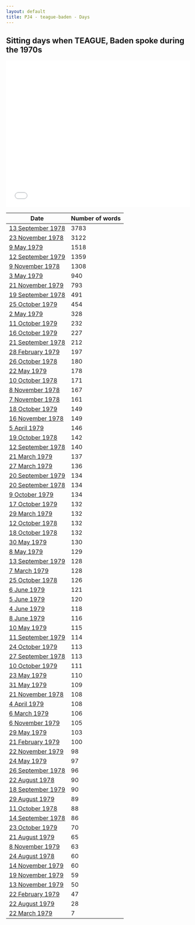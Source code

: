 ```yaml
---
layout: default
title: PJ4 - teague-baden - Days
---
```

## Sitting days when TEAGUE, Baden spoke during the 1970s

<iframe width="100%" height="400" frameborder="0" scrolling="no" src="//plot.ly/~wragge/833.embed"></iframe>

| Date | Number of words |
|--------------|----------------|
|[13 September 1978](https://historichansard.net/senate/1978/19780913_senate_31_s78/)|3783|
|[23 November 1978](https://historichansard.net/senate/1978/19781123_senate_31_s79/)|3122|
|[9 May 1979](https://historichansard.net/senate/1979/19790509_senate_31_s81/)|1518|
|[12 September 1979](https://historichansard.net/senate/1979/19790912_senate_31_s82/)|1359|
|[9 November 1978](https://historichansard.net/senate/1978/19781109_senate_31_s79/)|1308|
|[3 May 1979](https://historichansard.net/senate/1979/19790503_senate_31_s81/)|940|
|[21 November 1979](https://historichansard.net/senate/1979/19791121_senate_31_s83/)|793|
|[19 September 1978](https://historichansard.net/senate/1978/19780919_senate_31_s78/)|491|
|[25 October 1979](https://historichansard.net/senate/1979/19791025_senate_31_s83/)|454|
|[2 May 1979](https://historichansard.net/senate/1979/19790502_senate_31_s81/)|328|
|[11 October 1979](https://historichansard.net/senate/1979/19791011_senate_31_s82/)|232|
|[16 October 1979](https://historichansard.net/senate/1979/19791016_senate_31_s82/)|227|
|[21 September 1978](https://historichansard.net/senate/1978/19780921_senate_31_s78/)|212|
|[28 February 1979](https://historichansard.net/senate/1979/19790228_senate_31_s80/)|197|
|[26 October 1978](https://historichansard.net/senate/1978/19781026_senate_31_s79/)|180|
|[22 May 1979](https://historichansard.net/senate/1979/19790522_senate_31_s81/)|178|
|[10 October 1978](https://historichansard.net/senate/1978/19781010_senate_31_s78/)|171|
|[8 November 1978](https://historichansard.net/senate/1978/19781108_senate_31_s79/)|167|
|[7 November 1978](https://historichansard.net/senate/1978/19781107_senate_31_s79/)|161|
|[18 October 1979](https://historichansard.net/senate/1979/19791018_senate_31_s82/)|149|
|[16 November 1978](https://historichansard.net/senate/1978/19781116_senate_31_s79/)|149|
|[5 April 1979](https://historichansard.net/senate/1979/19790405_senate_31_s80/)|146|
|[19 October 1978](https://historichansard.net/senate/1978/19781019_senate_31_s79/)|142|
|[12 September 1978](https://historichansard.net/senate/1978/19780912_senate_31_s78/)|140|
|[21 March 1979](https://historichansard.net/senate/1979/19790321_senate_31_s80/)|137|
|[27 March 1979](https://historichansard.net/senate/1979/19790327_senate_31_s80/)|136|
|[20 September 1979](https://historichansard.net/senate/1979/19790920_senate_31_s82/)|134|
|[20 September 1978](https://historichansard.net/senate/1978/19780920_senate_31_s78/)|134|
|[9 October 1979](https://historichansard.net/senate/1979/19791009_senate_31_s82/)|134|
|[17 October 1979](https://historichansard.net/senate/1979/19791017_senate_31_s82/)|132|
|[29 March 1979](https://historichansard.net/senate/1979/19790329_senate_31_s80/)|132|
|[12 October 1978](https://historichansard.net/senate/1978/19781012_senate_31_s78/)|132|
|[18 October 1978](https://historichansard.net/senate/1978/19781018_senate_31_s79/)|132|
|[30 May 1979](https://historichansard.net/senate/1979/19790530_senate_31_s81/)|130|
|[8 May 1979](https://historichansard.net/senate/1979/19790508_senate_31_s81/)|129|
|[13 September 1979](https://historichansard.net/senate/1979/19790913_senate_31_s82/)|128|
|[7 March 1979](https://historichansard.net/senate/1979/19790307_SENATE_31_S80/)|128|
|[25 October 1978](https://historichansard.net/senate/1978/19781025_senate_31_s79/)|126|
|[6 June 1979](https://historichansard.net/senate/1979/19790606_senate_31_s81/)|121|
|[5 June 1979](https://historichansard.net/senate/1979/19790605_senate_31_s81/)|120|
|[4 June 1979](https://historichansard.net/senate/1979/19790604_senate_31_s81/)|118|
|[8 June 1979](https://historichansard.net/senate/1979/19790608_senate_31_s81/)|116|
|[10 May 1979](https://historichansard.net/senate/1979/19790510_senate_31_s81/)|115|
|[11 September 1979](https://historichansard.net/senate/1979/19790911_senate_31_s82/)|114|
|[24 October 1979](https://historichansard.net/senate/1979/19791024_senate_31_s83/)|113|
|[27 September 1978](https://historichansard.net/senate/1978/19780927_senate_31_s78/)|113|
|[10 October 1979](https://historichansard.net/senate/1979/19791010_senate_31_s82/)|111|
|[23 May 1979](https://historichansard.net/senate/1979/19790523_senate_31_s81/)|110|
|[31 May 1979](https://historichansard.net/senate/1979/19790531_senate_31_s81/)|109|
|[21 November 1978](https://historichansard.net/senate/1978/19781121_senate_31_s79/)|108|
|[4 April 1979](https://historichansard.net/senate/1979/19790404_senate_31_s80/)|108|
|[6 March 1979](https://historichansard.net/senate/1979/19790306_SENATE_31_S80/)|106|
|[6 November 1979](https://historichansard.net/senate/1979/19791106_senate_31_s83/)|105|
|[29 May 1979](https://historichansard.net/senate/1979/19790529_senate_31_s81/)|103|
|[21 February 1979](https://historichansard.net/senate/1979/19790221_senate_31_s80/)|100|
|[22 November 1979](https://historichansard.net/senate/1979/19791122_senate_31_s83/)|98|
|[24 May 1979](https://historichansard.net/senate/1979/19790524_senate_31_s81/)|97|
|[26 September 1978](https://historichansard.net/senate/1978/19780926_senate_31_s78/)|96|
|[22 August 1978](https://historichansard.net/senate/1978/19780822_senate_31_s78/)|90|
|[18 September 1979](https://historichansard.net/senate/1979/19790918_senate_31_s82/)|90|
|[29 August 1979](https://historichansard.net/senate/1979/19790829_senate_31_s82/)|89|
|[11 October 1978](https://historichansard.net/senate/1978/19781011_senate_31_s78/)|88|
|[14 September 1978](https://historichansard.net/senate/1978/19780914_senate_31_s78/)|86|
|[23 October 1979](https://historichansard.net/senate/1979/19791023_senate_31_s83/)|70|
|[21 August 1979](https://historichansard.net/senate/1979/19790821_senate_31_s82/)|65|
|[8 November 1979](https://historichansard.net/senate/1979/19791108_senate_31_s83/)|63|
|[24 August 1978](https://historichansard.net/senate/1978/19780824_senate_31_s78/)|60|
|[14 November 1979](https://historichansard.net/senate/1979/19791114_senate_31_s83/)|60|
|[19 November 1979](https://historichansard.net/senate/1979/19791119_senate_31_s83/)|59|
|[13 November 1979](https://historichansard.net/senate/1979/19791113_senate_31_s83/)|50|
|[22 February 1979](https://historichansard.net/senate/1979/19790222_senate_31_s80/)|47|
|[22 August 1979](https://historichansard.net/senate/1979/19790822_senate_31_s82/)|28|
|[22 March 1979](https://historichansard.net/senate/1979/19790322_senate_31_s80/)|7|
